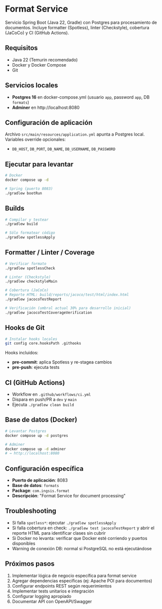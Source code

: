 # Format Service

Servicio Spring Boot (Java 22, Gradle) con Postgres para procesamiento de documentos. Incluye formatter (Spotless), linter (Checkstyle), cobertura (JaCoCo) y CI (GitHub Actions).

## Requisitos

- Java 22 (Temurin recomendado)
- Docker y Docker Compose
- Git

## Servicios locales

- **Postgres 16** en docker-compose.yml (usuario `app`, password `app`, DB `formats`)
- **Adminer** en http://localhost:8080

## Configuración de aplicación

Archivo `src/main/resources/application.yml` apunta a Postgres local. Variables override opcionales:

- `DB_HOST`, `DB_PORT`, `DB_NAME`, `DB_USERNAME`, `DB_PASSWORD`

## Ejecutar para levantar

```bash
# Docker
docker compose up -d

# Spring (puerto 8083)
./gradlew bootRun
```

## Builds

```bash
# Compilar y testear
./gradlew build

# Sólo formatear código
./gradlew spotlessApply
```

## Formatter / Linter / Coverage

```bash
# Verificar formato
./gradlew spotlessCheck

# Linter (Checkstyle)
./gradlew checkstyleMain

# Cobertura (JaCoCo)
# Reporte HTML: build/reports/jacoco/test/html/index.html
./gradlew jacocoTestReport

# Verificación (umbral actual 30% para desarrollo inicial)
./gradlew jacocoTestCoverageVerification
```

## Hooks de Git

```bash
# Instalar hooks locales
git config core.hooksPath .githooks
```

Hooks incluidos:
- **pre-commit**: aplica Spotless y re-stagea cambios
- **pre-push**: ejecuta tests

## CI (GitHub Actions)

- Workflow en `.github/workflows/ci.yml`
- Dispara en push/PR a `dev` y `main`
- Ejecuta `./gradlew clean build`

## Base de datos (Docker)

```bash
# Levantar Postgres
docker compose up -d postgres

# Adminer
docker compose up -d adminer
# → http://localhost:8080
```

## Configuración específica

- **Puerto de aplicación**: 8083
- **Base de datos**: `formats`
- **Package**: `com.ingsis.format`
- **Descripción**: "Format Service for document processing"

## Troubleshooting

- Si falla `spotless*`: ejecutar `./gradlew spotlessApply`
- Si falla cobertura en check: `./gradlew test jacocoTestReport` y abrir el reporte HTML para identificar clases sin cubrir
- Si Docker no levanta: verificar que Docker esté corriendo y puertos disponibles
- Warning de conexión DB: normal si PostgreSQL no está ejecutándose

## Próximos pasos

1. Implementar lógica de negocio específica para format service
2. Agregar dependencias específicas (ej: Apache POI para documentos)
3. Configurar endpoints REST según requerimientos
4. Implementar tests unitarios e integración
5. Configurar logging apropiado
6. Documentar API con OpenAPI/Swagger